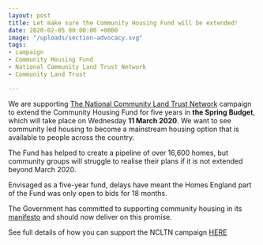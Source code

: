 ```yaml
---
layout: post
title: Let make sure the Community Housing Fund will be extended!
date: 2020-02-05 00:00:00 +0000
image: "/uploads/section-advocacy.svg"
tags:
- campaign
- Community Housing Fund
- National Community Land Trust Network
- Community Land Trust

---
```

We are supporting [The National Community Land Trust Network](http://www.communitylandtrusts.org.uk/) campaign to extend the Community Housing Fund for five years in **the Spring Budget**, which will take place on Wednesday **11 March 2020**. We want to see community led housing to become a mainstream housing option that is available to people across the country.

The Fund has helped to create a pipeline of over 16,600 homes, but community groups will struggle to realise their plans if it is not extended beyond March 2020.

Envisaged as a five-year fund, delays have meant the Homes England part of the Fund was only open to bids for 18 months.

The Government has committed to supporting community housing in its [manifesto](http://www.communitylandtrusts.org.uk/article/2019/11/27/what-do-the-manifestos-say-on-clts-and-community-led-housing-and-what-does-it-mean-for-us-all) and should now deliver on this promise.

See full details of how you can support the NCLTN campaign [HERE](http://www.communitylandtrusts.org.uk/what-we-do/our-campaigns/community-housing-fund)
